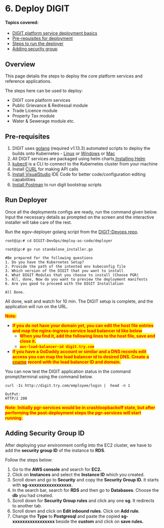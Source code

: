 # 6. Deploy DIGIT

#### Topics covered:

* [DIGIT platform service deployment basics](6.-deploy-digit.md#overview)
* [Pre-requisites for deployment](6.-deploy-digit.md#pre-requisites)
* [Steps to run the deployer](6.-deploy-digit.md#run-deployer)
* [Adding security group](6.-deploy-digit.md#adding-security-group-id-of-instance-ec2-to-rds)

## Overview

This page details the steps to deploy the core platform services and reference applications.&#x20;

The steps here can be used to deploy:

* DIGIT core platform services
* Public Grievance & Redressal module&#x20;
* Trade Licence module&#x20;
* Property Tax module
* Water & Sewerage module etc.

## **Pre-requisites**

1. DIGIT uses [golang](https://golang.org/doc/install#download) (required v1.13.3) automated scripts to deploy the builds onto Kubernetes - [Linux](https://golang.org/dl/go1.13.3.linux-amd64.tar.gz) or [Windows](https://golang.org/dl/go1.13.3.windows-amd64.msi) or [Mac](https://golang.org/dl/go1.13.3.darwin-amd64.pkg)
2. All DIGIT services are packaged using helm charts[ <img src="https://helm.sh/img/favicon-152.png" alt="" data-size="line">Installing Helm](https://helm.sh/docs/intro/install/)
3. [kubectl](https://kubernetes.io/docs/tasks/tools/install-kubectl-linux/) is a CLI to connect to the Kubernetes cluster from your machine
4. Install [CURL](https://help.ubidots.com/en/articles/2165289-learn-how-to-install-run-curl-on-windows-macosx-linux) for making API calls
5. [Install VisualStudio](https://code.visualstudio.com/download) IDE Code for better code/configuration editing capabilities
6. [Install Postman](https://www.postman.com/downloads/) to run digit bootstrap scripts

## Run Deployer

Once all the deployments configs are ready, run the command given below. Input the necessary details as prompted on the screen and the interactive installer will take care of the rest.

Run the egov-deployer golang script from the [DIGIT-Devops repo](https://github.com/egovernments/DIGIT-DevOps).

```
root@ip:# cd DIGIT-DevOps/deploy-as-code/deployer

root@ip:# go run standalone_installer.go

#Be prepared for the following questions
1. Do you have the Kubernetes Setup?
2. Provide the path of the intented env kubeconfig file
3. Which version of the DIGIT that you want to install
4. What DIGIT Modules that you choose to install (Choose PGR)
5. All, done, Now do you want to preview the deployment manifests 
6. Are you good to proceed with the DIGIT Installation

All Done.
```

All done, wait and watch for 10 min. The DIGIT setup is complete, and the application will run on the URL.

<mark style="color:red;">**Note:**</mark>&#x20;

* <mark style="color:red;">**If you do not have your domain yet, you can edit the host file entries and map the nginx-ingress-service load balancer id like below**</mark>&#x20;
  * <mark style="color:red;">**When you find it, add the following lines to the host file, save and close it.**</mark>
  * <mark style="color:red;">**`aws-load-balancer-id digit.try.com`**</mark>
* <mark style="color:red;">**If you have a GoDaddy account or similar and a DNS records edit access you can map the load balancer id to desired DNS.  Create a**</mark> [<mark style="color:red;">**cname**</mark>](https://in.godaddy.com/help/add-a-cname-record-19236) <mark style="color:red;">**record with the load balancer ID and domain.**</mark>

You can now test the DIGIT application status in the command prompt/terminal using the command below.

```
curl -Is http://digit.try.com/employee/login |  head -n 1

OutPut:
HTTP/2 200
```

<mark style="color:red;">**Note: Initially pgr-services would be in crashloopbackoff state, but after performing the post-deployment steps the pgr-services will start running.**</mark>

## Adding Security Group ID&#x20;

After deploying your environment config into the EC2 cluster, we have to add the **security group ID** of the instance to **RDS**.

&#x20;Follow the steps below:

1. Go to the **AWS console** and search for **EC2.**&#x20;
2. Click on **Instances** and select the **Instance ID** which you created.
3. Scroll down and go to **Security** and copy the **Security Group ID.** It starts with **sg-xxxxxxxxxxxxxxxxx.**&#x20;
4. In the search bar, search for **RDS** and then go to **Databases**. Choose the **db** you had created.&#x20;
5. Scroll down for **Security Group rules** and click any one **sg**. It redirects to another tab.
6. Scroll down and click on **Edit inbound rules**. Click on **Add rule**.
7. Change the **Type** to **Postgresql** and paste the copied **sg-xxxxxxxxxxxxxxxxx** beside the **custom** and click on **save rules.**

